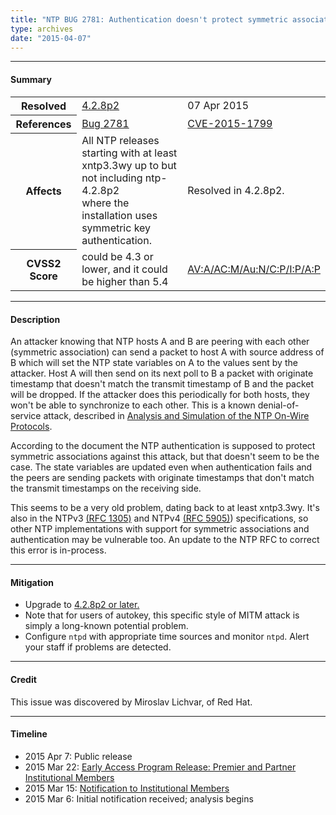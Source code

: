 ```yaml
---
title: "NTP BUG 2781: Authentication doesn't protect symmetric associations against DoS attacks"
type: archives
date: "2015-04-07"
---
```


* * *

#### Summary

<table>
  <tbody>
	<tr>
		<th><b>Resolved</b></th>
		<td><a href="/support/securitynotice/4_2_8p2-release-announcement">4.2.8p2</a></td>
		<td>07 Apr 2015</td>
	</tr>
	<tr>
		<th><b>References</b></th>
		<td><a href="https://bugs.ntp.org/show_bug.cgi?id=2781">Bug 2781</a></td>
		<td><a href="https://nvd.nist.gov/vuln/detail/CVE-2015-1799">CVE-2015-1799</a></td>
	</tr>
	<tr>
		<th><b>Affects</b></th>
		<td>All NTP releases starting with at least xntp3.3wy up to but not including ntp-4.2.8p2<br> where the installation uses symmetric key authentication.</td>
		<td>Resolved in 4.2.8p2.</td>
	</tr>
	<tr>
		<th><b>CVSS2 Score</b></th>
		<td>could be 4.3 or lower, and it could be higher than 5.4</td>
		<td><a href="https://nvd.nist.gov/cvss.cfm?calculator&version=2&vector=(AV:A/AC:M/Au:N/C:P/I:P/A:P)">AV:A/AC:M/Au:N/C:P/I:P/A:P</a></td>
	</tr>	
  </tbody>	
</table>

* * *
    
#### Description 

An attacker knowing that NTP hosts A and B are peering with each other (symmetric association) can send a packet to host A with source address of B which will set the NTP state variables on A to the values sent by the attacker. Host A will then send on its next poll to B a packet with originate timestamp that doesn't match the transmit timestamp of B and the packet will be dropped. If the attacker does this periodically for both hosts, they won't be able to synchronize to each other. This is a known denial-of-service attack, described in [Analysis and Simulation of the NTP On-Wire Protocols](/reflib/onwire).

According to the document the NTP authentication is supposed to protect symmetric associations against this attack, but that doesn't seem to be the case. The state variables are updated even when authentication fails and the peers are sending packets with originate timestamps that don't match the transmit timestamps on the receiving side.

This seems to be a very old problem, dating back to at least xntp3.3wy. It's also in the NTPv3 [(RFC 1305)](/reflib/rfc/rfc1305/rfc1305b.pdf) and NTPv4 [(RFC 5905)](/reflib/rfc/rfc5905.txt)) specifications, so other NTP implementations with support for symmetric associations and authentication may be vulnerable too. An update to the NTP RFC to correct this error is in-process. 

* * *
    
#### Mitigation

* Upgrade to [4.2.8p2 or later.](/downloads)
* Note that for users of autokey, this specific style of MITM attack is simply a long-known potential problem. 
* Configure `ntpd` with appropriate time sources and monitor `ntpd`. Alert your staff if problems are detected.

* * *

#### Credit

This issue was discovered by Miroslav Lichvar, of Red Hat.

* * *

#### Timeline

* 2015 Apr 7: Public release
* 2015 Mar 22: [Early Access Program Release: Premier and Partner Institutional Members](https://www.nwtime.org/membership/benefits)
* 2015 Mar 15: [Notification to Institutional Members](https://www.nwtime.org/membership/benefits)
* 2015 Mar 6: Initial notification received; analysis begins